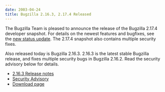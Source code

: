 ```yaml
---
date: 2003-04-24
title: Bugzilla 2.16.3, 2.17.4 Released
---
```


The Bugzilla Team is pleased to announce the release of the Bugzilla 2.17.4 developer snapshot. For details on the newest features and bugfixes, see the [new status update](../status/2003-04-24.html). The 2.17.4 snapshot also contains multiple security fixes.

Also released today is Bugzilla 2.16.3\. 2.16.3 is the latest stable Bugzilla release, and fixes multiple security bugs in Bugzilla 2.16.2\. Read the security advisory below for details.

*   [2.16.3 Release notes](../releases/2.16.3/release-notes.html)
*   [Security Advisory](../security/2.16.2/)
*   [Download page](../download/)  

